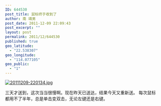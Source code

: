 ```yaml
---
ID: 644530
post_title: 鼠标终于收到了
author: 南 靖男
post_date: 2011-12-09 22:09:43
post_excerpt: ""
layout: post
permalink: 2011/12/644530
published: true
geo_latitude:
  - "22.538307"
geo_longitude:
  - "114.077105"
geo_public:
  - "1"
---
```

<a href="https://larryli.cn/wp-content/uploads/2011/12/20111209-220134.jpg"><img src="https://larryli.cn/wp-content/uploads/2011/12/20111209-220134.jpg" alt="20111209-220134.jpg" class="alignnone size-full" /></a>

三天才送到，这次当当很慢啊。现在昨天已送达，结果今天又重新送。
每次鼠标都用不了半年，总是单击变双击，无论左键还是右键。